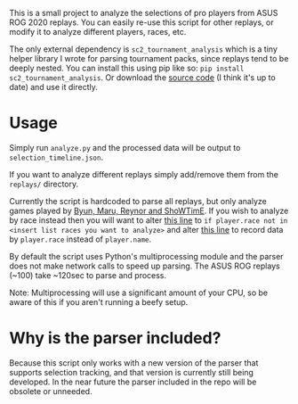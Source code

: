 This is a small project to analyze the selections of pro players from ASUS ROG 2020 replays. You can easily re-use this script for other replays, or modify it to analyze different players, races, etc.

The only external dependency is `sc2_tournament_analysis` which is a tiny helper library I wrote for parsing tournament packs, since replays tend to be deeply nested. You can install this using pip like so: `pip install sc2_tournament_analysis`. Or download the [source code](https://github.com/ZephyrBlu/sc2-tournament-analysis) (I think it's up to date) and use it directly.

# Usage

Simply run `analyze.py` and the processed data will be output to `selection_timeline.json`.

If you want to analyze different replays simply add/remove them from the `replays/` directory.

Currently the script is hardcoded to parse all replays, but only analyze games played by [Byun, Maru, Reynor and ShoWTimE](https://github.com/ZephyrBlu/selection-analysis/blob/master/analyze.py#L128). If you wish to analyze by race instead then you will want to alter [this line](https://github.com/ZephyrBlu/selection-analysis/blob/master/analyze.py#L162) to `if player.race not in <insert list races you want to analyze>` and alter [this line](https://github.com/ZephyrBlu/selection-analysis/blob/master/analyze.py#L190) to record data by `player.race` instead of `player.name`.

By default the script uses Python's multiprocessing module and the parser does not make network calls to speed up parsing. The ASUS ROG replays (~100) take ~120sec to parse and process.

Note: Multiprocessing will use a significant amount of your CPU, so be aware of this if you aren't running a beefy setup.

# Why is the parser included?

Because this script only works with a new version of the parser that supports selection tracking, and that version is currently still being developed. In the near future the parser included in the repo will be obsolete or unneeded.
